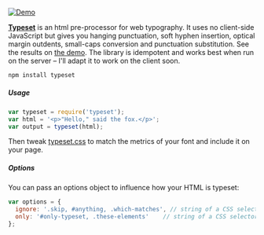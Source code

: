 [![Demo](http://i.imgur.com/adsiz94.gif)](https://blot.im/typeset)

**[Typeset](https://blot.im/typeset)** is an html pre-proces­sor for web ty­pog­ra­phy. It uses no client-side JavaScript but gives you hang­ing punc­tu­a­tion, soft hy­phen in­ser­tion, op­ti­cal mar­gin out­dents, small-caps con­ver­sion and punctuation substitution. See the results on [the demo](https://blot.im/typeset). The library is idempotent and works best when run on the server – I'll adapt it to work on the client soon.

```javascript
npm install typeset
```

##### Usage

```javascript
var typeset = require('typeset');
var html = '<p>"Hello," said the fox.</p>';
var output = typeset(html);
```

Then tweak [typeset.css](https://blot.im/typeset/tests/typeset.css) to match the metrics of your font and include it on your page. 

##### Options

You can pass an options object to influence how your HTML is typeset:

```javascript
var options = {
  ignore: '.skip, #anything, .which-matches', // string of a CSS selector to skip
  only: '#only-typeset, .these-elements'    // string of a CSS selector to only apply typeset
};
```

